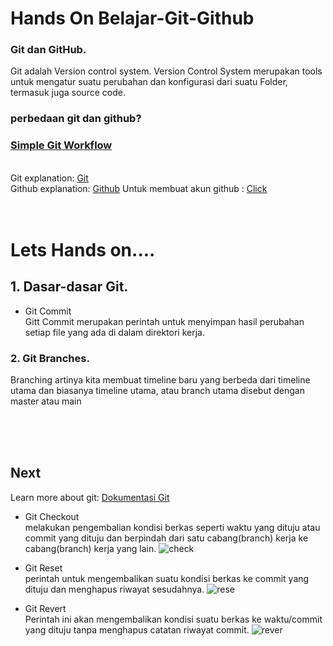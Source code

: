 # Hands On Belajar-Git-Github
### Git dan GitHub.
Git adalah Version control system.
Version Control System merupakan tools untuk mengatur suatu perubahan dan konfigurasi dari suatu Folder, termasuk juga source code. 
### perbedaan git dan github?
### <a href="https://drive.google.com/file/d/1USx6VW8Eusdefd8oulrUZ58ufyu_s_Z-/view?usp=sharing">Simple Git Workflow</a>
<br/>
Git explanation: <a href="https://git-scm.com/">Git</a>  <br/>
Github explanation: <a href="https://www.w3schools.com/whatis/whatis_github.asp">Github</a>
Untuk membuat akun github : <a href="https://github.com/signup">Click</a>
<br/>
<br/>
<br/>

# Lets Hands on....

## 1. Dasar-dasar Git.
- Git Commit <br/>
Gitt Commit merupakan perintah untuk menyimpan hasil perubahan setiap file yang ada di dalam direktori kerja.  

### 2. Git Branches.
Branching artinya kita membuat timeline baru yang berbeda dari timeline utama dan biasanya timeline utama, atau branch utama disebut dengan master atau main



<br/>
<br/>
<br/>

## Next
Learn more about git: <a href="https://git-scm.com/docs">Dokumentasi Git</a>


 - Git Checkout <br/>
melakukan pengembalian kondisi berkas seperti waktu yang dituju atau commit yang dituju dan berpindah dari satu cabang(branch) kerja ke cabang(branch) kerja yang lain.
 ![check](https://github.com/user-attachments/assets/85c7ed26-291b-4801-b67a-98a38f16b6ea)


- Git Reset <br/>
perintah untuk mengembalikan suatu kondisi berkas ke commit yang dituju dan menghapus riwayat sesudahnya.
![rese](https://github.com/user-attachments/assets/7a6f784f-3f00-4704-b38f-3bfe63d51c63)
  
-  Git Revert <br/>
Perintah ini akan mengembalikan kondisi suatu berkas ke waktu/commit yang dituju tanpa menghapus catatan riwayat commit.
![rever](https://github.com/user-attachments/assets/17590d2a-53e0-403a-bd0f-9762b0426e3c)



